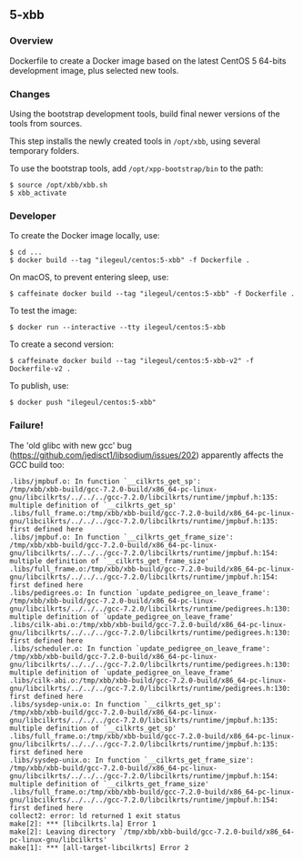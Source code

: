 ## 5-xbb

### Overview

Dockerfile to create a Docker image based on the latest CentOS 5 64-bits development image, plus selected new tools.

### Changes

Using the bootstrap development tools, build final newer versions of the tools from sources. 

This step installs the newly created tools in `/opt/xbb`, using several temporary folders.

To use the bootstrap tools, add `/opt/xpp-bootstrap/bin` to the path:

```console
$ source /opt/xbb/xbb.sh
$ xbb_activate
```

### Developer

To create the Docker image locally, use:

```console
$ cd ...
$ docker build --tag "ilegeul/centos:5-xbb" -f Dockerfile .
```

On macOS, to prevent entering sleep, use:

```console
$ caffeinate docker build --tag "ilegeul/centos:5-xbb" -f Dockerfile .
```

To test the image:

```console
$ docker run --interactive --tty ilegeul/centos:5-xbb
```

To create a second version:

```console
$ caffeinate docker build --tag "ilegeul/centos:5-xbb-v2" -f Dockerfile-v2 .
```

To publish, use:

```console
$ docker push "ilegeul/centos:5-xbb"
```

### Failure!

The 'old glibc with new gcc' bug (https://github.com/jedisct1/libsodium/issues/202) apparently affects the GCC build too:

```console
.libs/jmpbuf.o: In function `__cilkrts_get_sp':
/tmp/xbb/xbb-build/gcc-7.2.0-build/x86_64-pc-linux-gnu/libcilkrts/../../../gcc-7.2.0/libcilkrts/runtime/jmpbuf.h:135: multiple definition of `__cilkrts_get_sp'
.libs/full_frame.o:/tmp/xbb/xbb-build/gcc-7.2.0-build/x86_64-pc-linux-gnu/libcilkrts/../../../gcc-7.2.0/libcilkrts/runtime/jmpbuf.h:135: first defined here
.libs/jmpbuf.o: In function `__cilkrts_get_frame_size':
/tmp/xbb/xbb-build/gcc-7.2.0-build/x86_64-pc-linux-gnu/libcilkrts/../../../gcc-7.2.0/libcilkrts/runtime/jmpbuf.h:154: multiple definition of `__cilkrts_get_frame_size'
.libs/full_frame.o:/tmp/xbb/xbb-build/gcc-7.2.0-build/x86_64-pc-linux-gnu/libcilkrts/../../../gcc-7.2.0/libcilkrts/runtime/jmpbuf.h:154: first defined here
.libs/pedigrees.o: In function `update_pedigree_on_leave_frame':
/tmp/xbb/xbb-build/gcc-7.2.0-build/x86_64-pc-linux-gnu/libcilkrts/../../../gcc-7.2.0/libcilkrts/runtime/pedigrees.h:130: multiple definition of `update_pedigree_on_leave_frame'
.libs/cilk-abi.o:/tmp/xbb/xbb-build/gcc-7.2.0-build/x86_64-pc-linux-gnu/libcilkrts/../../../gcc-7.2.0/libcilkrts/runtime/pedigrees.h:130: first defined here
.libs/scheduler.o: In function `update_pedigree_on_leave_frame':
/tmp/xbb/xbb-build/gcc-7.2.0-build/x86_64-pc-linux-gnu/libcilkrts/../../../gcc-7.2.0/libcilkrts/runtime/pedigrees.h:130: multiple definition of `update_pedigree_on_leave_frame'
.libs/cilk-abi.o:/tmp/xbb/xbb-build/gcc-7.2.0-build/x86_64-pc-linux-gnu/libcilkrts/../../../gcc-7.2.0/libcilkrts/runtime/pedigrees.h:130: first defined here
.libs/sysdep-unix.o: In function `__cilkrts_get_sp':
/tmp/xbb/xbb-build/gcc-7.2.0-build/x86_64-pc-linux-gnu/libcilkrts/../../../gcc-7.2.0/libcilkrts/runtime/jmpbuf.h:135: multiple definition of `__cilkrts_get_sp'
.libs/full_frame.o:/tmp/xbb/xbb-build/gcc-7.2.0-build/x86_64-pc-linux-gnu/libcilkrts/../../../gcc-7.2.0/libcilkrts/runtime/jmpbuf.h:135: first defined here
.libs/sysdep-unix.o: In function `__cilkrts_get_frame_size':
/tmp/xbb/xbb-build/gcc-7.2.0-build/x86_64-pc-linux-gnu/libcilkrts/../../../gcc-7.2.0/libcilkrts/runtime/jmpbuf.h:154: multiple definition of `__cilkrts_get_frame_size'
.libs/full_frame.o:/tmp/xbb/xbb-build/gcc-7.2.0-build/x86_64-pc-linux-gnu/libcilkrts/../../../gcc-7.2.0/libcilkrts/runtime/jmpbuf.h:154: first defined here
collect2: error: ld returned 1 exit status
make[2]: *** [libcilkrts.la] Error 1
make[2]: Leaving directory `/tmp/xbb/xbb-build/gcc-7.2.0-build/x86_64-pc-linux-gnu/libcilkrts'
make[1]: *** [all-target-libcilkrts] Error 2
```